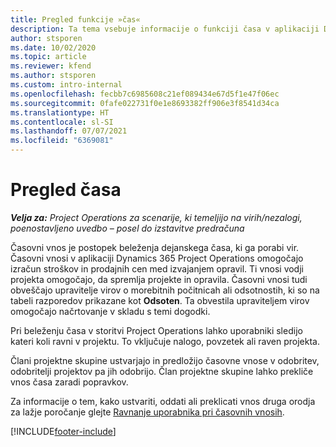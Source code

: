 ```yaml
---
title: Pregled funkcije »čas«
description: Ta tema vsebuje informacije o funkciji časa v aplikaciji Dynamics 365 Project Operations.
author: stsporen
ms.date: 10/02/2020
ms.topic: article
ms.reviewer: kfend
ms.author: stsporen
ms.custom: intro-internal
ms.openlocfilehash: fecbb7c6985608c21ef089434e67d5f1e47f06ec
ms.sourcegitcommit: 0fafe022731f0e1e8693382ff906e3f8541d34ca
ms.translationtype: HT
ms.contentlocale: sl-SI
ms.lasthandoff: 07/07/2021
ms.locfileid: "6369081"
---
```

# <a name="time-overview"></a>Pregled časa

_**Velja za:** Project Operations za scenarije, ki temeljijo na virih/nezalogi, poenostavljeno uvedbo – posel do izstavitve predračuna_

Časovni vnos je postopek beleženja dejanskega časa, ki ga porabi vir. Časovni vnosi v aplikaciji Dynamics 365 Project Operations omogočajo izračun stroškov in prodajnih cen med izvajanjem opravil. Ti vnosi vodji projekta omogočajo, da spremlja projekte in opravila. Časovni vnosi tudi obveščajo upravitelje virov o morebitnih počitnicah ali odsotnostih, ki so na tabeli razporedov prikazane kot **Odsoten**. Ta obvestila upraviteljem virov omogočajo načrtovanje v skladu s temi dogodki.

Pri beleženju časa v storitvi Project Operations lahko uporabniki sledijo kateri koli ravni v projektu. To vključuje nalogo, povzetek ali raven projekta.

Člani projektne skupine ustvarjajo in predložijo časovne vnose v odobritev, odobritelji projektov pa jih odobrijo. Član projektne skupine lahko prekliče vnos časa zaradi popravkov.

Za informacije o tem, kako ustvariti, oddati ali preklicati vnos druga orodja za lažje poročanje glejte [Ravnanje uporabnika pri časovnih vnosih](ui-behavior-time.md).



[!INCLUDE[footer-include](../includes/footer-banner.md)]